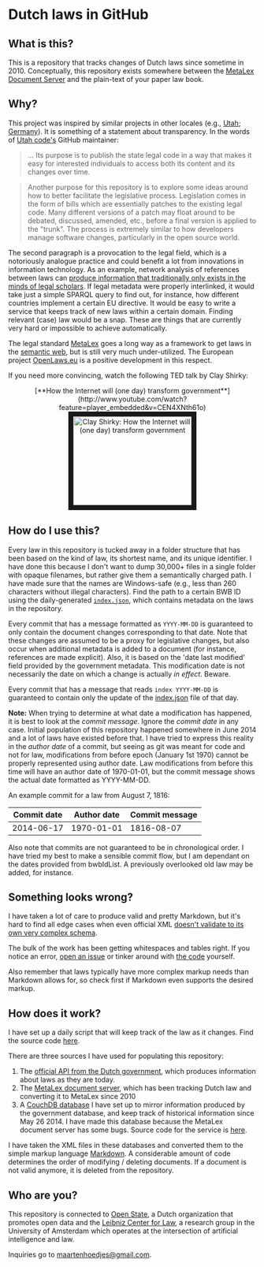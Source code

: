 Dutch laws in GitHub
====================

What is this?
-------------

This is a repository that tracks changes of Dutch laws since sometime in 2010. Conceptually, this repository exists somewhere between the [MetaLex Document Server](http://doc.metalex.eu/) and the plain-text of your paper law book.

Why?
----

This project was inspired by similar projects in other locales (e.g., [Utah](https://github.com/divegeek/utahcode); [Germany](http://www.wired.com/2012/08/bundestag/)). It is something of a statement about transparency. In the words of [Utah code's](https://github.com/divegeek/utahcode) GitHub maintainer:

>...  Its purpose is to publish the state legal code in a way that
makes it easy for interested individuals to access both its content
and its changes over time.

>Another purpose for this repository is to explore some ideas around
how to better facilitate the legislative process.  Legislation comes
in the form of bills which are essentially patches to the existing
legal code.  Many different versions of a patch may float around to be
debated, discussed, amended, etc., before a final version is applied
to the "trunk".  The process is extremely similar to how developers
manage software changes, particularly in the open source world.

The second paragraph is a provocation to the legal field, which is a notoriously analogue practice and could benefit a lot from innovations in information technology. As an example, network analysis of references between laws can [produce information that traditionally only exists in the minds of legal scholars](http://dl.acm.org/citation.cfm?id=1165505). If legal metadata were properly interlinked, it would take just a simple SPARQL query to find out, for instance, how different countries implement a certain EU directive. It would be easy to write a service that keeps track of new laws within a certain domain. Finding relevant (case) law would be a snap. These are things that are currently very hard or impossible to achieve automatically. 

The legal standard [MetaLex](http://www.metalex.eu/) goes a long way as a framework to get laws in the [semantic web](http://en.wikipedia.org/wiki/Semantic_web), but is still very much under-utilized. The European project [OpenLaws.eu](http://www.openlaws.eu/) is a positive development in this respect.

If you need more convincing, watch the following TED talk by Clay Shirky:

<center>
[**How the Internet will (one day) transform government**](http://www.youtube.com/watch?feature=player_embedded&v=CEN4XNth61o)<br /><a href="http://www.youtube.com/watch?feature=player_embedded&v=CEN4XNth61o
" target="_blank"><img src="https://img.youtube.com/vi/CEN4XNth61o/0.jpg" 
alt="Clay Shirky: How the Internet will (one day) transform government" width="240" height="180" border="10" /></a>
</center>

How do I use this?
------------------

Every law in this repository is tucked away in a folder structure that has been based on the kind of law, its shortest name, and its unique identifier. I have done this because I don't want to dump 30,000+ files in a single folder with opaque filenames, but rather give them a semantically charged path. I have made sure that the names are Windows-safe (e.g., less than 260 characters without illegal characters). Find the path to a certain BWB ID using the daily-generated [`index.json`](index.json), which contains metadata on the laws in the repository.

Every commit that has a message formatted as `YYYY-MM-DD` is guaranteed to only contain the document changes corresponding to that date. Note that these changes are assumed to be a proxy for legislative changes, but also occur when additional metadata is added to a document (for instance, references are made explicit). Also, it is based on the 'date last modified' field provided by the government metadata. This modification date is not necessarily the date on which a change is actually *in effect*. Beware.

Every commit that has a message that reads `index YYYY-MM-DD` is guaranteed to contain only the update of the [index.json](index.json) file of that day.

**Note:** When trying to determine at what date a modification has happened, it is best to look at the *commit message*. Ignore the *commit date* in any case. Initial population of this repository happened somewhere in June 2014 and a lot of laws have  existed before that. I have tried to express this reality in the *author date* of a commit, but seeing as git was meant for code and not for law, modifications from before epoch (January 1st 1970) cannot be properly represented using author date. Law modifications from before this time will have an author date of 1970-01-01, but the commit message shows the actual date formatted as YYYY-MM-DD.

An example commit for a law from August 7, 1816:

| Commit date | Author date | Commit message |
| ----------- | ----------- | -------------- |
| 2014-06-17  | 1970-01-01  | 1816-08-07     |

Also note that commits are not guaranteed to be in chronological order. I have tried my best to make a sensible commit flow, but I am dependant on the dates provided from bwbIdList. A previously overlooked old law may be added, for instance.

Something looks wrong?
------------------------------

I have taken a lot of care to produce valid and pretty Markdown, but it's hard to find all edge cases when even official XML [doesn't validate to its own very complex schema](http://wetten.overheid.nl/xml.php?regelingID=BWBR0001842).

The bulk of the work has been getting whitespaces and tables right. If you notice an error, [open an issue](https://github.com/statengeneraal/wettenbestand-markdown/issues) or tinker around with [the code](https://github.com/statengeneraal/tools-git-updater) yourself.

Also remember that laws typically have more complex markup needs than Markdown allows for, so check first if Markdown even supports the desired markup. 

How does it work?
-----------------

I have set up a daily script that will keep track of the law as it changes. Find the source code [here](https://github.com/statengeneraal/wetten-git-updater). 

There are three sources I have used for populating this repository: 

1. The [official API from the Dutch government](https://data.overheid.nl/data/dataset/basis-wetten-bestand), which produces information about laws as they are today.
2. The [MetaLex document server](http://doc.metalex.eu/), which has been tracking Dutch law and converting it to MetaLex since 2010
3. A [CouchDB database](https://couchdb.apache.org/) I have set up to mirror information produced by the government database, and keep track of historical information since May 26 2014. I have made this database because the MetaLex document server has some bugs. Source code for the service is [here](https://github.com/statengeneraal/tools-laws-in-couchdb).  

I have taken the XML files in these databases and converted them to the simple markup language [Markdown](http://daringfireball.net/projects/markdown/). A considerable amount of code determines the order of modifying / deleting documents. If a document is not valid anymore, it is deleted from the repository.

Who are you?
------------

This repository is connected to [Open State](http://openstate.eu/), a Dutch organization that promotes open data and the [Leibniz Center for Law](http://www.leibnizcenter.org/), a research group in the University of Amsterdam which operates at the intersection of artificial intelligence and law.

Inquiries go to maartenhoedjes@gmail.com.
